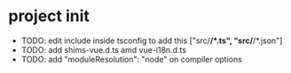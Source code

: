 # project init

- TODO: edit include inside tsconfig to add this ["src/**/*.ts", "src/**/*.json"]
- TODO: add shims-vue.d.ts amd vue-i18n.d.ts
- TODO: add "moduleResolution": "node" on compiler options
